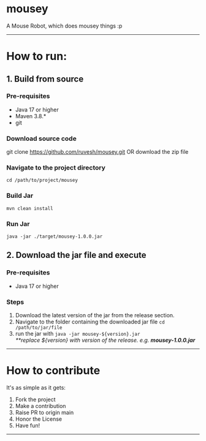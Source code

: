 # mousey
A Mouse Robot, which does mousey things :p

---

# How to run:

## 1. Build from source 

### Pre-requisites
* Java 17 or higher
* Maven 3.8.*
* git 

### Download source code
git clone https://github.com/ruvesh/mousey.git
OR
download the zip file



### Navigate to the project directory
``cd /path/to/project/mousey``

### Build Jar

``mvn clean install``

### Run Jar
``java -jar ./target/mousey-1.0.0.jar``

## 2. Download the jar file and execute 

### Pre-requisites
* Java 17 or higher

### Steps
1. Download the latest version of the jar from the release section.
2. Navigate to the folder containing the downloaded jar file
``cd /path/to/jar/file``
3. run the jar with ``java -jar mousey-${version}.jar`` <br/> <i>**replace ${version} with version of the release. e.g. <b>mousey-1.0.0.jar</b></i>

---

# How to contribute

It's as simple as it gets:
1. Fork the project
2. Make a contribution
3. Raise PR to origin main
4. Honor the License
5. Have fun!

---
